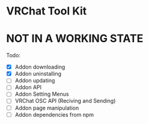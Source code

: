 # VRChat Tool Kit

# NOT IN A WORKING STATE

Todo:
- [x] Addon downloading
- [x] Addon uninstalling
- [ ] Addon updating
- [ ] Addon API
- [ ] Addon Setting Menus
- [ ] VRChat OSC API (Reciving and Sending)
- [ ] Addon page manipulation
- [ ] Addon dependencies from npm
